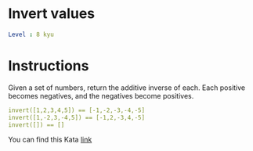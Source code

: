 # Invert values

```yaml
Level : 8 kyu
```

# Instructions

Given a set of numbers, return the additive inverse of each. Each positive becomes negatives, and the negatives become positives.

```yaml
invert([1,2,3,4,5]) == [-1,-2,-3,-4,-5]
invert([1,-2,3,-4,5]) == [-1,2,-3,4,-5]
invert([]) == []
```

You can find this Kata [link](https://www.codewars.com/kata/5899dc03bc95b1bf1b0000ad/train/java)